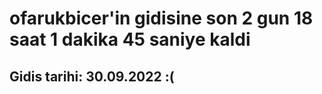 # ofarukbicer'in gidisine son 2 gun 18 saat 1 dakika 45 saniye kaldi

## Gidis tarihi: 30.09.2022 :(